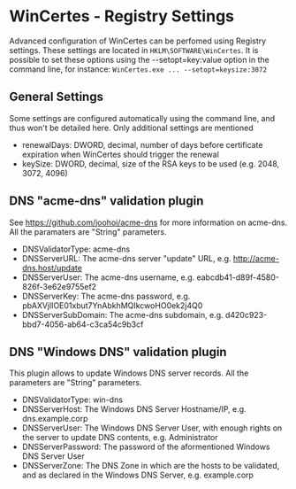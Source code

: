 # WinCertes - Registry Settings

Advanced configuration of WinCertes can be perfomed using Registry settings. These settings are located in `HKLM\SOFTWARE\WinCertes`. It is possible to set these options using the --setopt=key:value option in the command line, for instance: `WinCertes.exe ... --setopt=keysize:3072`

General Settings
-------------
Some settings are configured automatically using the command line, and thus won't be detailed here. Only additional settings are mentioned

- renewalDays: DWORD, decimal, number of days before certificate expiration when WinCertes should trigger the renewal
- keySize: DWORD, decimal, size of the RSA keys to be used (e.g. 2048, 3072, 4096)


DNS "acme-dns" validation plugin
-------------

See https://github.com/joohoi/acme-dns for more information on acme-dns. All the paramaters are "String" parameters.

- DNSValidatorType: acme-dns
- DNSServerURL: The acme-dns server "update" URL, e.g. http://acme-dns.host/update
- DNSServerUser: The acme-dns username, e.g. eabcdb41-d89f-4580-826f-3e62e9755ef2 
- DNSServerKey: The acme-dns password, e.g. pbAXVjlIOE01xbut7YnAbkhMQIkcwoHO0ek2j4Q0
- DNSServerSubDomain: The acme-dns subdomain, e.g. d420c923-bbd7-4056-ab64-c3ca54c9b3cf


DNS "Windows DNS" validation plugin
-------------

This plugin allows to update Windows DNS server records. All the parameters are "String" parameters.

- DNSValidatorType: win-dns
- DNSServerHost: The Windows DNS Server Hostname/IP, e.g. dns.example.corp
- DNSServerUser:  The Windows DNS Server User, with enough rights on the server to update DNS contents, e.g. Administrator
- DNSServerPassword: The password of the aformentioned Windows DNS Server User
- DNSServerZone: The DNS Zone in which are the hosts to be validated, and as declared in the Windows DNS Server, e.g. example.corp
